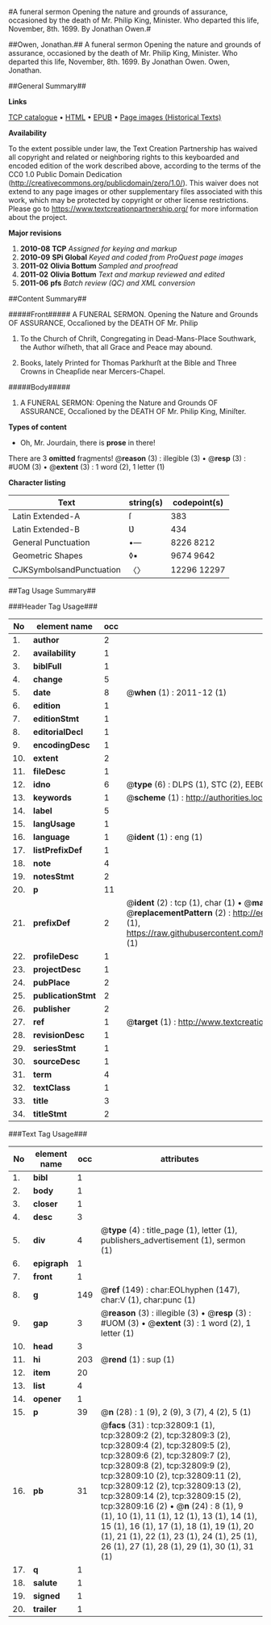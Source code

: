 #A funeral sermon Opening the nature and grounds of assurance, occasioned by the death of Mr. Philip King, Minister. Who departed this life, November, 8th. 1699. By Jonathan Owen.#

##Owen, Jonathan.##
A funeral sermon Opening the nature and grounds of assurance, occasioned by the death of Mr. Philip King, Minister. Who departed this life, November, 8th. 1699. By Jonathan Owen.
Owen, Jonathan.

##General Summary##

**Links**

[TCP catalogue](http://www.ota.ox.ac.uk/tcp/)  • 
[HTML](http://tei.it.ox.ac.uk/tcp/Texts-HTML/free/A53/A53746.html)  • 
[EPUB](http://tei.it.ox.ac.uk/tcp/Texts-EPUB/free/A53/A53746.epub) • 
[Page images (Historical Texts)](https://historicaltexts.jisc.ac.uk/eebo-99828382e)

**Availability**

To the extent possible under law, the Text Creation Partnership has waived all copyright and related or neighboring rights to this keyboarded and encoded edition of the work described above, according to the terms of the CC0 1.0 Public Domain Dedication (http://creativecommons.org/publicdomain/zero/1.0/). This waiver does not extend to any page images or other supplementary files associated with this work, which may be protected by copyright or other license restrictions. Please go to https://www.textcreationpartnership.org/ for more information about the project.

**Major revisions**

1. __2010-08__ __TCP__ *Assigned for keying and markup*
1. __2010-09__ __SPi Global__ *Keyed and coded from ProQuest page images*
1. __2011-02__ __Olivia Bottum__ *Sampled and proofread*
1. __2011-02__ __Olivia Bottum__ *Text and markup reviewed and edited*
1. __2011-06__ __pfs__ *Batch review (QC) and XML conversion*

##Content Summary##

#####Front#####
A FUNERAL SERMON. Opening the Nature and Grounds OF ASSURANCE, Occaſioned by the DEATH OF Mr. Philip
1. To the Church of Chriſt, Congregating in Dead-Mans-Place Southwark, the Author wiſheth, that all Grace and Peace may abound.

1. Books, lately Printed for Thomas Parkhurſt at the Bible and Three Crowns in Cheapſide near Mercers-Chapel.

#####Body#####

1. A FUNERAL SERMON: Opening the Nature and Grounds OF ASSURANCE, Occaſioned by the DEATH OF Mr. Philip King, Miniſter.

**Types of content**

  * Oh, Mr. Jourdain, there is **prose** in there!

There are 3 **omitted** fragments! 
 @__reason__ (3) : illegible (3)  •  @__resp__ (3) : #UOM (3)  •  @__extent__ (3) : 1 word (2), 1 letter (1)

**Character listing**


|Text|string(s)|codepoint(s)|
|---|---|---|
|Latin Extended-A|ſ|383|
|Latin Extended-B|Ʋ|434|
|General Punctuation|•—|8226 8212|
|Geometric Shapes|◊▪|9674 9642|
|CJKSymbolsandPunctuation|〈〉|12296 12297|

##Tag Usage Summary##

###Header Tag Usage###

|No|element name|occ|attributes|
|---|---|---|---|
|1.|__author__|2||
|2.|__availability__|1||
|3.|__biblFull__|1||
|4.|__change__|5||
|5.|__date__|8| @__when__ (1) : 2011-12 (1)|
|6.|__edition__|1||
|7.|__editionStmt__|1||
|8.|__editorialDecl__|1||
|9.|__encodingDesc__|1||
|10.|__extent__|2||
|11.|__fileDesc__|1||
|12.|__idno__|6| @__type__ (6) : DLPS (1), STC (2), EEBO-CITATION (1), PROQUEST (1), VID (1)|
|13.|__keywords__|1| @__scheme__ (1) : http://authorities.loc.gov/ (1)|
|14.|__label__|5||
|15.|__langUsage__|1||
|16.|__language__|1| @__ident__ (1) : eng (1)|
|17.|__listPrefixDef__|1||
|18.|__note__|4||
|19.|__notesStmt__|2||
|20.|__p__|11||
|21.|__prefixDef__|2| @__ident__ (2) : tcp (1), char (1)  •  @__matchPattern__ (2) : ([0-9\-]+):([0-9IVX]+) (1), (.+) (1)  •  @__replacementPattern__ (2) : http://eebo.chadwyck.com/downloadtiff?vid=$1&page=$2 (1), https://raw.githubusercontent.com/textcreationpartnership/Texts/master/tcpchars.xml#$1 (1)|
|22.|__profileDesc__|1||
|23.|__projectDesc__|1||
|24.|__pubPlace__|2||
|25.|__publicationStmt__|2||
|26.|__publisher__|2||
|27.|__ref__|1| @__target__ (1) : http://www.textcreationpartnership.org/docs/. (1)|
|28.|__revisionDesc__|1||
|29.|__seriesStmt__|1||
|30.|__sourceDesc__|1||
|31.|__term__|4||
|32.|__textClass__|1||
|33.|__title__|3||
|34.|__titleStmt__|2||


###Text Tag Usage###

|No|element name|occ|attributes|
|---|---|---|---|
|1.|__bibl__|1||
|2.|__body__|1||
|3.|__closer__|1||
|4.|__desc__|3||
|5.|__div__|4| @__type__ (4) : title_page (1), letter (1), publishers_advertisement (1), sermon (1)|
|6.|__epigraph__|1||
|7.|__front__|1||
|8.|__g__|149| @__ref__ (149) : char:EOLhyphen (147), char:V (1), char:punc (1)|
|9.|__gap__|3| @__reason__ (3) : illegible (3)  •  @__resp__ (3) : #UOM (3)  •  @__extent__ (3) : 1 word (2), 1 letter (1)|
|10.|__head__|3||
|11.|__hi__|203| @__rend__ (1) : sup (1)|
|12.|__item__|20||
|13.|__list__|4||
|14.|__opener__|1||
|15.|__p__|39| @__n__ (28) : 1 (9), 2 (9), 3 (7), 4 (2), 5 (1)|
|16.|__pb__|31| @__facs__ (31) : tcp:32809:1 (1), tcp:32809:2 (2), tcp:32809:3 (2), tcp:32809:4 (2), tcp:32809:5 (2), tcp:32809:6 (2), tcp:32809:7 (2), tcp:32809:8 (2), tcp:32809:9 (2), tcp:32809:10 (2), tcp:32809:11 (2), tcp:32809:12 (2), tcp:32809:13 (2), tcp:32809:14 (2), tcp:32809:15 (2), tcp:32809:16 (2)  •  @__n__ (24) : 8 (1), 9 (1), 10 (1), 11 (1), 12 (1), 13 (1), 14 (1), 15 (1), 16 (1), 17 (1), 18 (1), 19 (1), 20 (1), 21 (1), 22 (1), 23 (1), 24 (1), 25 (1), 26 (1), 27 (1), 28 (1), 29 (1), 30 (1), 31 (1)|
|17.|__q__|1||
|18.|__salute__|1||
|19.|__signed__|1||
|20.|__trailer__|1||
